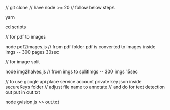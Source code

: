 // git clone
// have node >= 20
// follow below steps

yarn

cd scripts

// for pdf to images

node pdf2images.js // from pdf folder pdf is converted to images inside imgs -- 300 pages 30sec

// for image split

node img2halves.js // from imgs to splitImgs -- 300 imgs 15sec

// to use google api place service account private key json inside secureKeys folder
// adjust file name to annotate
// and do for text detection out put in out.txt

node gvision.js >> out.txt
